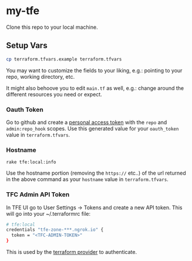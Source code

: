 # my-tfe

Clone this repo to your local machine.

## Setup Vars
```sh
cp terraform.tfvars.example terraform.tfvars
```

You may want to customize the fields to your liking, e.g.:
pointing to your repo, working directory, etc.

It might also behoove you to edit `main.tf` as well, e.g.:
change around the different resources you need or expect.

### Oauth Token
Go to github and create a [personal access token](https://github.com/settings/tokens/new)
with the `repo` and `admin:repo_hook` scopes. Use this generated value for your
`oauth_token` value in `terraform.tfvars`.

### Hostname
```
rake tfe:local:info
```
Use the hostname portion (removing the `https://` etc..) of the url returned in the above command as your
`hostname` value in `terraform.tfvars`.

### TFC Admin API Token
In TFE UI go to User Settings -> Tokens and create a new API token.
This will go into your ~/.terraformrc file:

```sh
# tfe:local
credentials "tfe-zone-***.ngrok.io" {
  token = "<TFC-ADMIN-TOKEN>"
}
```

This is used by the [terraform provider](https://github.com/hashicorp/terraform-provider-tfe) to authenticate.

